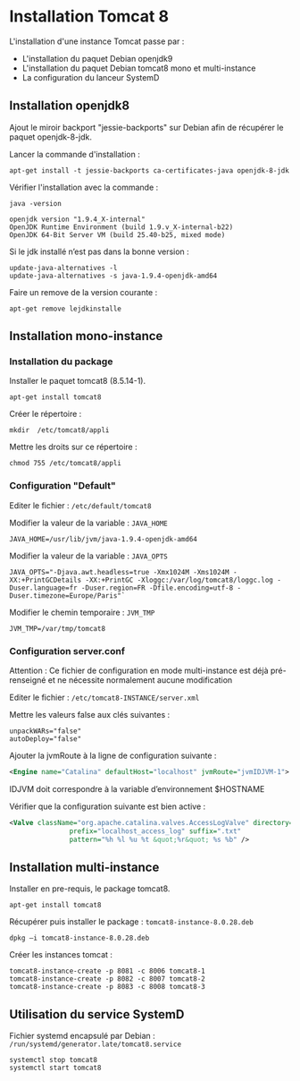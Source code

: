 # Installation Tomcat 8

L'installation d'une instance Tomcat passe par : 

- L'installation du paquet Debian openjdk9
- L'installation du paquet Debian tomcat8 mono et multi-instance
- La configuration du lanceur SystemD

## Installation openjdk8

Ajout le miroir backport "jessie-backports" sur Debian afin de récupérer le paquet openjdk-8-jdk.

Lancer la commande d'installation :

```shell
apt-get install -t jessie-backports ca-certificates-java openjdk-8-jdk
```

Vérifier l'installation avec la commande :

```shell
java -version
```

```shell
openjdk version "1.9.4_X-internal"
OpenJDK Runtime Environment (build 1.9.v_X-internal-b22)
OpenJDK 64-Bit Server VM (build 25.40-b25, mixed mode)
```

Si le jdk installé n’est pas dans la bonne version : 

```shell
update-java-alternatives -l
update-java-alternatives -s java-1.9.4-openjdk-amd64
```

Faire un remove de la version courante : 

```shell
apt-get remove lejdkinstalle
```

## Installation mono-instance


### Installation du package

Installer le paquet tomcat8 (8.5.14-1).

```shell
apt-get install tomcat8
```

Créer le répertoire : 

```shell
mkdir  /etc/tomcat8/appli
```

Mettre les droits sur ce répertoire :

```shell
chmod 755 /etc/tomcat8/appli
```

### Configuration "Default"

Editer le fichier : `/etc/default/tomcat8`

Modifier la valeur de la variable : `JAVA_HOME`

```
JAVA_HOME=/usr/lib/jvm/java-1.9.4-openjdk-amd64
```

Modifier la valeur de la variable : `JAVA_OPTS`

```
JAVA_OPTS="-Djava.awt.headless=true -Xmx1024M -Xms1024M -XX:+PrintGCDetails -XX:+PrintGC -Xloggc:/var/log/tomcat8/loggc.log -Duser.language=fr -Duser.region=FR -Dfile.encoding=utf-8 -Duser.timezone=Europe/Paris"`
```

Modifier le chemin temporaire : `JVM_TMP`

```
JVM_TMP=/var/tmp/tomcat8
```

###	Configuration server.conf 

Attention : 
Ce fichier de configuration en mode multi-instance est déjà pré-renseigné et ne nécessite normalement aucune modification

Editer le fichier : `/etc/tomcat8-INSTANCE/server.xml`

Mettre les valeurs false aux clés suivantes :

```
unpackWARs="false"
autoDeploy="false"
```

Ajouter la jvmRoute à la ligne de configuration suivante : 

```xml
<Engine name="Catalina" defaultHost="localhost" jvmRoute="jvmIDJVM-1">
```

IDJVM doit correspondre à la variable d’environnement $HOSTNAME

Vérifier que la configuration suivante est bien active : 

```xml
<Valve className="org.apache.catalina.valves.AccessLogValve" directory="logs"
               prefix="localhost_access_log" suffix=".txt"
               pattern="%h %l %u %t &quot;%r&quot; %s %b" />
```

## Installation multi-instance

Installer en pre-requis, le package tomcat8. 

```shell
apt-get install tomcat8
```

Récupérer puis installer le package : `tomcat8-instance-8.0.28.deb`

```shell
dpkg –i tomcat8-instance-8.0.28.deb
```

Créer les instances tomcat :

```shell
tomcat8-instance-create -p 8081 -c 8006 tomcat8-1
tomcat8-instance-create -p 8082 -c 8007 tomcat8-2
tomcat8-instance-create -p 8083 -c 8008 tomcat8-3
```

## Utilisation du service SystemD

Fichier systemd encapsulé par Debian : `/run/systemd/generator.late/tomcat8.service`

```shell
systemctl stop tomcat8
systemctl start tomcat8
```

